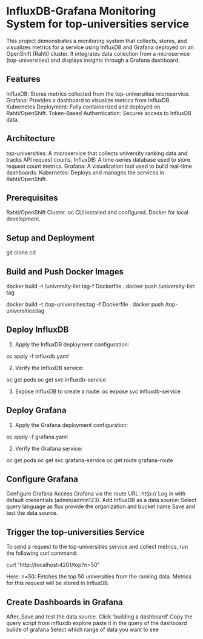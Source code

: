 # InfluxDB-Grafana Monitoring System for top-universities service

This project demonstrates a monitoring system that collects, stores, and visualizes metrics for a service using InfluxDB and Grafana deployed on an OpenShift (Rahti) cluster. It integrates data collection from a microservice (top-universities) and displays insights through a Grafana dashboard.

## Features
InfluxDB: Stores metrics collected from the top-universities microservice.
Grafana: Provides a dashboard to visualize metrics from InfluxDB.
Kubernetes Deployment: Fully containerized and deployed on Rahti/OpenShift.
Token-Based Authentication: Secures access to InfluxDB data.

## Architecture
top-universities: A microservice that collects university ranking data and tracks API request counts.
InfluxDB: A time-series database used to store request count metrics.
Grafana: A visualization tool used to build real-time dashboards.
Kubernetes: Deploys and manages the services in Rahti/OpenShift.

## Prerequisites
Rahti/OpenShift Cluster.
oc CLI installed and configured.
Docker for local development.

## Setup and Deployment
git clone <repository-url>
cd <repository-directory>

## Build and Push Docker Images

docker build -t <dockerhub-username>/university-list:tag-f Dockerfile .
docker push <dockerhub-username>/university-list: tag

docker build -t <dockerhub-username>/top-universities:tag -f Dockerfile .
docker push <dockerhub-username>/top-universities:tag

## Deploy InfluxDB

1. Apply the InfluxDB deployment configuration:

oc apply -f influxdb.yaml

2. Verify the InfluxDB service:

oc get pods
oc get svc influxdb-service

3. Expose InfluxDB to create a route:
oc expose svc influxdb-service



## Deploy Grafana
1. Apply the Grafana deployment configuration:

oc apply -f grafana.yaml

2. Verify the Grafana service:

oc get pods
oc get svc grafana-service
oc get route grafana-route

## Configure Grafana
Configure Grafana
Access Grafana via the route URL:
http://<grafana-route-hostname>
Log in with default credentials (admin/admin123).
Add InfluxDB as a data source:
Select query language as flux
provide the organization and bucket name
Save and test the data source.

## Trigger the top-universities Service

To send a request to the top-universities service and collect metrics, run the following curl command:


curl "http://localhost:4201/top?n=50"

Here:
n=50: Fetches the top 50 universities from the ranking data.
Metrics for this request will be stored in InfluxDB.

##  Create Dashboards in Grafana
After, Save and test the data source.
Click 'building a dashboard'
Copy the query script from influxdb explore
paste it in the query of the dashboard builde of grafana
Select which range of data you want to see

